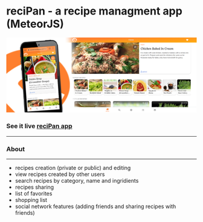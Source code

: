 # reciPan - a recipe managment app (MeteorJS)

![](public/screen.jpg)

### See it live [reciPan app](https://recipan.herokuapp.com/)
-------------

### About
-------------
- recipes creation (private or public) and editing
- view recipes created by other users
- search recipes by category, name and ingridients
- recipes sharing
- list of favorites
- shopping list
- social network features (adding friends and sharing recipes with friends)
